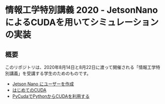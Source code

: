 # 情報工学特別講義 2020 - JetsonNanoによるCUDAを用いてシミュレーションの実装

## 概要

このリポジトリは、2020年8月14日と8月22日に渡って開催される「情報工学特別講義」を受講する学生のためのものです。

- [Jetson Nano にユーザーを作成](11_create_my_account.md)
- [はじめてのCUDA](12_hello_cuda_world.md)
- [PyCudaでPythonからCUDAを利用する](13_hello_pycuda.md)
